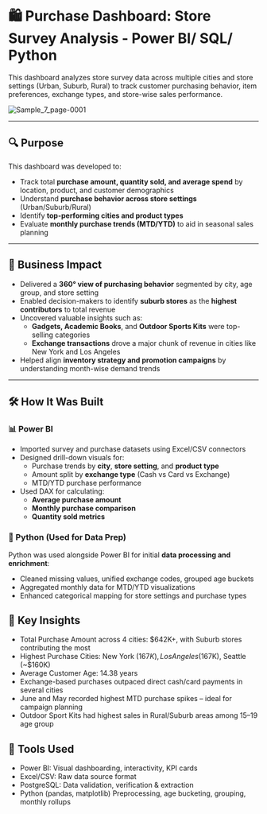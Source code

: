 # 🛍️ Purchase Dashboard: Store Survey Analysis - Power BI/ SQL/ Python

This dashboard analyzes store survey data across multiple cities and store settings (Urban, Suburb, Rural) to track customer purchasing behavior, item preferences, exchange types, and store-wise sales performance.

![Sample_7_page-0001](https://github.com/user-attachments/assets/a44a1338-fb12-4746-8d15-7ff167e48c7f)

---

## 🔍 Purpose

This dashboard was developed to:
- Track total **purchase amount, quantity sold, and average spend** by location, product, and customer demographics
- Understand **purchase behavior across store settings** (Urban/Suburb/Rural)
- Identify **top-performing cities and product types**
- Evaluate **monthly purchase trends (MTD/YTD)** to aid in seasonal sales planning

---

## 🎯 Business Impact

- Delivered a **360° view of purchasing behavior** segmented by city, age group, and store setting
- Enabled decision-makers to identify **suburb stores** as the **highest contributors** to total revenue
- Uncovered valuable insights such as:
  - **Gadgets, Academic Books**, and **Outdoor Sports Kits** were top-selling categories
  - **Exchange transactions** drove a major chunk of revenue in cities like New York and Los Angeles
- Helped align **inventory strategy and promotion campaigns** by understanding month-wise demand trends

---

## 🛠️ How It Was Built

### 📊 Power BI
- Imported survey and purchase datasets using Excel/CSV connectors
- Designed drill-down visuals for:
  - Purchase trends by **city**, **store setting**, and **product type**
  - Amount split by **exchange type** (Cash vs Card vs Exchange)
  - MTD/YTD purchase performance
- Used DAX for calculating:
  - **Average purchase amount**
  - **Monthly purchase comparison**
  - **Quantity sold metrics**

### 🐍 Python (Used for Data Prep)
Python was used alongside Power BI for initial **data processing and enrichment**:
- Cleaned missing values, unified exchange codes, grouped age buckets
- Aggregated monthly data for MTD/YTD visualizations
- Enhanced categorical mapping for store settings and purchase types

## 📌 Key Insights
- Total Purchase Amount across 4 cities: $642K+, with Suburb stores contributing the most
- Highest Purchase Cities: New York ($167K), Los Angeles ($167K), Seattle (~$160K)
- Average Customer Age: 14.38 years
- Exchange-based purchases outpaced direct cash/card payments in several cities
- June and May recorded highest MTD purchase spikes – ideal for campaign planning
- Outdoor Sport Kits had highest sales in Rural/Suburb areas among 15–19 age group

## 🧰 Tools Used
- Power BI:	Visual dashboarding, interactivity, KPI cards
- Excel/CSV:	Raw data source format
- PostgreSQL: Data validation, verification & extraction
- Python (pandas, matplotlib)	Preprocessing, age bucketing, grouping, monthly rollups

